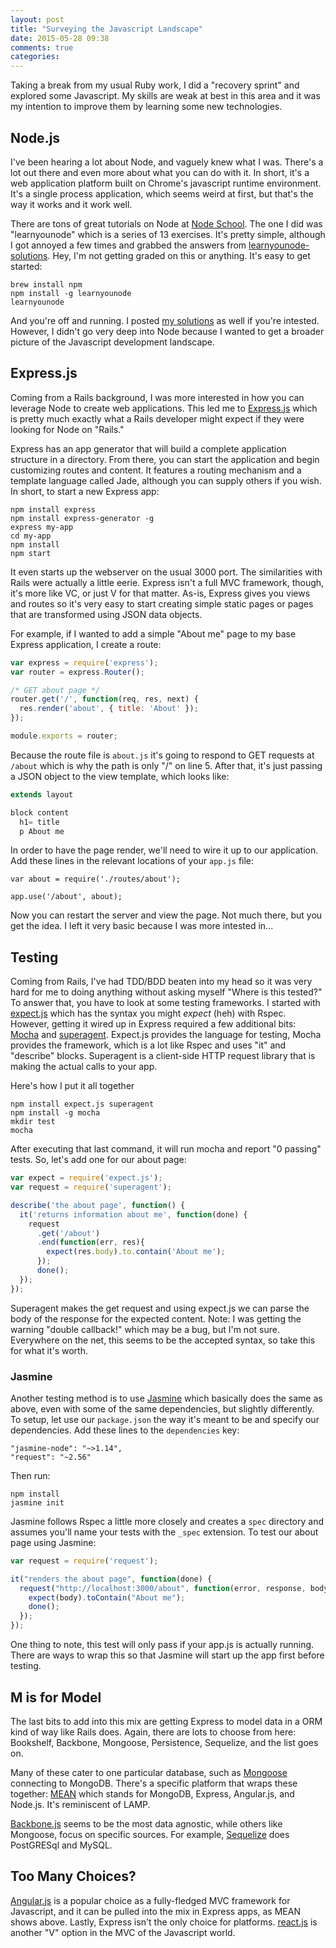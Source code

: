 ```yaml
---
layout: post
title: "Surveying the Javascript Landscape"
date: 2015-05-28 09:38
comments: true
categories:
---
```


Taking a break from my usual Ruby work, I did a "recovery sprint" and explored some Javascript. My skills are weak at best
in this area and it was my intention to improve them by learning some new technologies.

## Node.js

I've been hearing a lot about Node, and vaguely knew what I was. There's a lot out there and
even more about what you can do with it. In short, it's a web application platform built on Chrome's javascript
runtime environment. It's a single process application, which seems weird at first, but that's the way it works and it work
well.

There are tons of great tutorials on Node at [Node School](http://nodeschool.io/). The one I did was "learnyounode" which is
a series of 13 exercises. It's pretty simple, although I got annoyed a few times and grabbed the answers from
[learnyounode-solutions](https://github.com/frasertweedale/learnyounode-solutions). Hey, I'm not getting graded on this or
anything. It's easy to get started:

    brew install npm
    npm install -g learnyounode
    learnyounode

And you're off and running. I posted [my solutions](https://github.com/awead/learnyounode) as well if you're intested.
However, I didn't go very deep into Node because I wanted to get a broader picture of the Javascript development landscape.

## Express.js

Coming from a Rails background, I was more interested in how you can leverage Node to create web applications. This led
me to [Express.js](http://expressjs.com/) which is pretty much exactly what a Rails developer might expect if they were
looking for Node on "Rails."

Express has an app generator that will build a complete application structure in a directory. From there, you can start
the application and begin customizing routes and content. It features a routing mechanism and a template language called
Jade, although you can supply others if you wish. In short, to start a new Express app:

    npm install express
    npm install express-generator -g
    express my-app
    cd my-app
    npm install
    npm start

It even starts up the webserver on the usual 3000 port. The similarities with Rails were actually a little eerie. Express
isn't a full MVC framework, though, it's more like VC, or just V for that matter. As-is, Express gives you views and routes
so it's very easy to start creating simple static pages or pages that are transformed using JSON data objects.

For example, if I wanted to add a simple "About me" page to my base Express application, I create a route:

``` javascript
var express = require('express');
var router = express.Router();

/* GET about page */
router.get('/', function(req, res, next) {
  res.render('about', { title: 'About' });
});

module.exports = router;

```

Because the route file is `about.js` it's going to respond to GET requests at `/about` which is why the path is only "/"
on line 5. After that, it's just passing a JSON object to the view template, which looks like:

``` javascript
extends layout

block content
  h1= title
  p About me
```

In order to have the page render, we'll need to wire it up to our application. Add these lines in the
relevant locations of your `app.js` file:


    var about = require('./routes/about');

    app.use('/about', about);


Now you can restart the server and view the page. Not much there, but you get the idea. I left it very basic because
I was more intested in...

## Testing

Coming from Rails, I've had TDD/BDD beaten into my head so it was very hard for me to doing anything without asking myself
"Where is this tested?" To answer that, you have to look at some testing frameworks. I started with
[expect.js](https://github.com/Automattic/expect.js) which has the syntax you might _expect_ (heh) with Rspec. However,
getting it wired up in Express required a few additional bits: [Mocha](http://mochajs.org/) and
[superagent](https://github.com/visionmedia/superagent). Expect.js provides the language for testing, Mocha provides the
framework, which is a lot like Rspec and uses "it" and "describe" blocks. Superagent is a client-side HTTP request library
that is making the actual calls to your app.

Here's how I put it all together


    npm install expect.js superagent
    npm install -g mocha
    mkdir test
    mocha

After executing that last command, it will run mocha and report "0 passing" tests. So, let's add one for our about page:

``` javascript
var expect = require('expect.js');
var request = require('superagent');

describe('the about page', function() {
  it('returns information about me', function(done) {
    request
      .get('/about')
      .end(function(err, res){
        expect(res.body).to.contain('About me');
      });
      done();
  });
});

```

Superagent makes the get request and using expect.js we can parse the body of the response for the expected content. Note:
I was getting the warning "double callback!" which may be a bug, but I'm not sure. Everywhere on the net, this seems to be
the accepted syntax, so take this for what it's worth.

### Jasmine

Another testing method is to use [Jasmine](http://jasmine.github.io/2.3/node.html) which basically does the same as above,
even with some of the same dependencies, but slightly differently. To setup, let use our `package.json` the way it's meant
to be and specify our dependencies. Add these lines to the `dependencies` key:

    "jasmine-node": "~>1.14",
    "request": "~2.56"

Then run:

    npm install
    jasmine init

Jasmine follows Rspec a little more closely and creates a `spec` directory and assumes you'll name your tests with the
`_spec` extension. To test our about page using Jasmine:

``` javascript
var request = require('request');

it("renders the about page", function(done) {
  request("http://localhost:3000/about", function(error, response, body){
    expect(body).toContain("About me");
    done();
  });
});

```

One thing to note, this test will only pass if your app.js is actually running. There are ways to wrap this so that
Jasmine will start up the app first before testing.

## M is for Model

The last bits to add into this mix are getting Express to model data in a ORM kind of way like Rails does. Again, there are
lots to choose from here: Bookshelf, Backbone, Mongoose, Persistence, Sequelize, and the list goes on.

Many of these cater to one particular database, such as [Mongoose](http://mongoosejs.com/) connecting to MongoDB. There's
a specific platform that wraps these together: [MEAN](http://mean.io/) which stands for MongoDB, Express, Angular.js, and Node.js.
It's reminiscent of LAMP.

[Backbone.js](http://documentcloud.github.io/backbone/) seems to be the most data agnostic, while others like Mongoose,
focus on specific sources. For example, [Sequelize](http://docs.sequelizejs.com/en/latest/) does PostGRESql and MySQL.

## Too Many Choices?

[Angular.js](https://angularjs.org/) is a popular choice as a fully-fledged MVC framework for Javascript, and it can be
pulled into the mix in Express apps, as MEAN shows above. Lastly, Express isn't the only choice for platforms.
[react.js](https://facebook.github.io/react/) is another "V" option in the MVC of the Javascript world.
